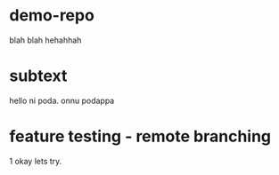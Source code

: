 # demo-repo
blah blah
hehahhah

# subtext
hello ni poda.
onnu podappa

# feature testing - remote branching

1 okay lets try.